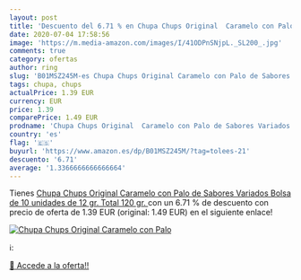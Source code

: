 ```yaml
---
layout: post
title: 'Descuento del 6.71 % en Chupa Chups Original  Caramelo con Palo '
date: 2020-07-04 17:58:56
image: 'https://m.media-amazon.com/images/I/41ODPnSNjpL._SL200_.jpg'
comments: true
category: ofertas
author: ring
slug: 'B01MSZ245M-es Chupa Chups Original Caramelo con Palo de Sabores Variados...'
tags: chupa, chups
actualPrice: 1.39 EUR
currency: EUR
price: 1.39
comparePrice: 1.49 EUR
prodname: 'Chupa Chups Original  Caramelo con Palo de Sabores Variados  Bolsa de 10 unidades de 12 gr.  Total 120 gr. '
country: 'es'
flag: '🇪🇸'
buyurl: 'https://www.amazon.es/dp/B01MSZ245M/?tag=tolees-21'
descuento: '6.71'
average: '1.3366666666666664'
---
```


Tienes [Chupa Chups Original  Caramelo con Palo de Sabores Variados  Bolsa de 10 unidades de 12 gr.  Total 120 gr. ](https://www.amazon.es/dp/B01MSZ245M/?tag=tolees-21) con un 6.71 % de descuento con precio de oferta de 1.39 EUR (original: 1.49 EUR) en el siguiente enlace!

[![Chupa Chups Original  Caramelo con Palo ](https://m.media-amazon.com/images/I/41ODPnSNjpL._SL200_.jpg)](https://www.amazon.es/dp/B01MSZ245M/?tag=tolees-21)

ℹ️:


[🛒 Accede a la oferta!!](https://www.amazon.es/dp/B01MSZ245M/?tag=tolees-21)
